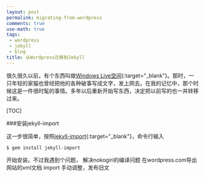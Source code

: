 ```yaml
---
layout: post
permalink: migrating-from-wordpress
comments: true
use-math: true
tags:
 - wordpress
 - jekyll
 - blog
title: 从Wordpress迁移到Jekyll
---
```


很久很久以前，有个东西叫做[Windows Live空间](https://en.wikipedia.org/wiki/Windows_Live_Spaces){:target="_blank"}。那时，一只年轻的家猫也曾经把他的各种破事写成文字，发上网去。在我的记忆中，那个时候这是一件很时髦的事情。多年以后重新开始写东西，决定把以前写的也一并转移过来。

[TOC]

<!--excerpt-->

###安装jekyll-import

这一步很简单，按照[jekyll-import](http://import.jekyllrb.com/docs/installation/){:target="_blank"}，命令行输入

    $ gem install jekyll-import
    
开始安装。不过我遇到个问题，
解决nokogiri的编译问题
在wordpress.com导出网站的xml文档
import
手动调整，发布旧文
